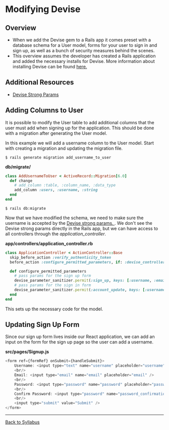 # Modifying Devise

## Overview
- When we add the Devise gem to a Rails app it comes preset with a database schema for a User model, forms for your user to sign in and sign up, as well as a bunch of security measures behind the scenes.
- This overview assumes the developer has created a Rails application and added the necessary installs for Devise. More information about installing Devise can be found [ here. ](apartment-app/backend/devise.md)

## Additional Resources
- [ Devise Strong Params ](https://github.com/heartcombo/devise#strong-parameters)

## Adding Columns to User
It is possible to modify the User table to add additional columns that the user must add when signing up for the application. This should be done with a migration after generating the User model.

In this example we will add a username column to the User model. Start with creating a migration and updating the migration file.

```
$ rails generate migration add_username_to_user
```

**db/migrate/**
```ruby
class AddUsernameToUser < ActiveRecord::Migration[6.0]
  def change
    # add_column :table, :column_name, :data_type
    add_column :users, :username, :string
  end
end
```

```
$ rails db:migrate
```

Now that we have modified the schema, we need to make sure the username is accepted by the [ Devise strong params. ](https://github.com/heartcombo/devise#strong-parameters). We don't see the Devise strong params directly in the Rails app, but we can have access to all controllers through the *application_controller*.

**app/controllers/application_controller.rb**
```ruby
class ApplicationController < ActionController::Base
  skip_before_action :verify_authenticity_token
  before_action :configure_permitted_parameters, if: :devise_controller?

  def configure_permitted_parameters
    # pass params for the sign up form
    devise_parameter_sanitizer.permit(:sign_up, keys: [:username, :email, :password])
    # pass params for the sign in form
    devise_parameter_sanitizer.permit(:account_update, keys: [:username, :email, :password])
  end
end
```

This sets up the necessary code for the model.  

## Updating Sign Up Form
Since our sign up form lives inside our React application, we can add an input on the form for the sign up page so the user can add a username.  

**src/pages/Signup.js**
```javascript
<form ref={formRef} onSubmit={handleSubmit}>
    Username: <input type="text" name="username" placeholder="username" />
    <br/>
    Email: <input type="email" name="email" placeholder="email" />
    <br/>
    Password: <input type="password" name="password" placeholder="password" />
    <br/>
    Confirm Password: <input type="password" name="password_confirmation" placeholder="confirm password" />
    <br/>
    <input type="submit" value="Submit" />
</form>
```

---
[Back to Syllabus](../README.md#unit-ten-capstone-project-mvp)
